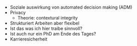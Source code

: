 - Soziale auswirkung von automated decision making (ADM)
- Privacy
	- Theorie: contextural integrity
- Strukturiert Arbeiten aber flexibel
- Ist das was ich hier traibe sinnvoll?
- Ist auch nur ein PhD am Ende des Tages?
- Karrieresicherheit